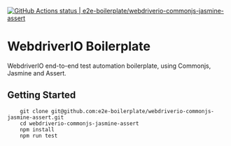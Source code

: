 [![GitHub Actions status | e2e-boilerplate/webdriverio-commonjs-jasmine-assert](https://github.com/e2e-boilerplate/webdriverio-commonjs-jasmine-assert/workflows/webdriverio-commonjs-jasmine-assert/badge.svg)](https://github.com/e2e-boilerplate/webdriverio-commonjs-jasmine-assert/actions?workflow=webdriverio-commonjs-jasmine-assert)

# WebdriverIO Boilerplate

WebdriverIO end-to-end test automation boilerplate, using Commonjs, Jasmine and Assert.

## Getting Started

    	git clone git@github.com:e2e-boilerplate/webdriverio-commonjs-jasmine-assert.git
    	cd webdriverio-commonjs-jasmine-assert
    	npm install
    	npm run test
